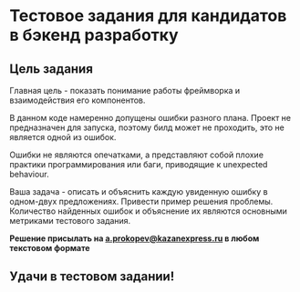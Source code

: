 # Тестовое задания для кандидатов в бэкенд разработку
## Цель задания
Главная цель - показать понимание работы фреймворка и взаимодействия его компонентов.

В данном коде намеренно допущены ошибки разного плана. 
Проект не предназначен для запуска, поэтому билд может не проходить, это не является одной из ошибок.

Ошибки не являются опечатками, а представляют собой плохие практики программирования или баги, приводящие к unexpected behaviour.

Ваша задача - описать и объяснить каждую увиденную ошибку в одном-двух предложениях.
Привести пример решения проблемы.
Количество найденных ошибок и объяснение их являются основными метриками тестового задания.

**Решение присылать на a.prokopev@kazanexpress.ru в любом текстовом формате**
## Удачи в тестовом задании!
